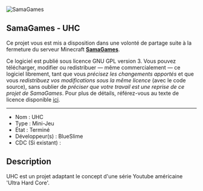 ![SamaGames](https://assets.samagames.net/images/logo.png "SamaGames logo")

## SamaGames - UHC

Ce projet vous est mis a disposition dans une volonté de partage suite à la fermeture du serveur Minecraft [**SamaGames**](http://samagames.net).

Ce logiciel est publié sous licence GNU GPL version 3. Vous pouvez télécharger, modifier ou redistribuer — même commercialement — ce logiciel librement, tant que vous *précisez les changements apportés* et que vous *redistribuez vos modifications sous la même licence* (avec le code source), sans oublier de *préciser que votre travail est une reprise de ce projet de SamaGames*.
Pour plus de détails, référez-vous au texte de licence disponible [ici](LICENCE).

------------------------------------

- Nom : UHC
- Type : Mini-Jeu
- État : Terminé
- Développeur(s) : BlueSlime
- CDC (Si existant) : 

## Description
UHC est un projet adaptant le concept d'une série Youtube américaine 'Ultra Hard Core'.